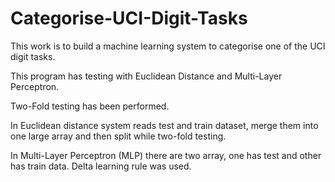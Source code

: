 # Categorise-UCI-Digit-Tasks
This work is to build a machine learning system to categorise one of the UCI digit tasks.

This program has testing with Euclidean Distance and Multi-Layer Perceptron.

Two-Fold testing has been performed.

In Euclidean distance system reads test and train dataset, merge them into one large array and then split while two-fold testing.

In Multi-Layer Perceptron (MLP) there are two array, one has test and other has train data. Delta learning rule was used.
